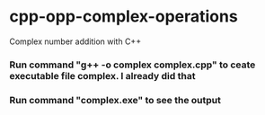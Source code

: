 # cpp-opp-complex-operations
Complex number addition with C++
### Run command "g++ -o complex complex.cpp"  to ceate executable file complex. I already did that
### Run command "complex.exe" to see the output
